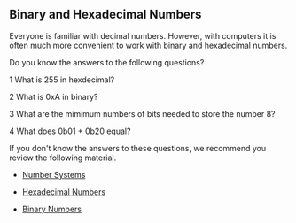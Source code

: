 ## Binary and Hexadecimal Numbers

Everyone is familiar with decimal numbers. However, with computers it is often much more convenient to work with binary and hexadecimal numbers.

Do you know the answers to the following questions?

1 What is 255 in hexdecimal?

2 What is 0xA in binary?

3 What are the mimimum numbers of bits needed to store the number 8?

4 What does 0b01 + 0b20 equal?

If you don't know the answers to these questions, we recommend you review the following material.

* [Number Systems](https://www.khanacademy.org/math/pre-algebra/applying-math-reasoning-topic/alternate-number-bases/v/number-systems-introduction)

* [Hexadecimal Numbers](https://learn.sparkfun.com/tutorials/hexadecimal)

* [Binary Numbers](http://en.wikipedia.org/wiki/Binary_number)


